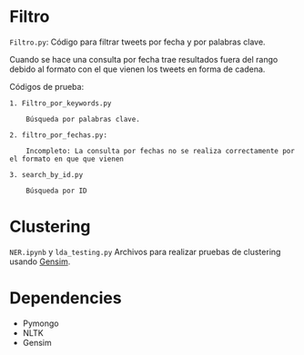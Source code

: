# Filtro

`Filtro.py`: Código para filtrar tweets por fecha y por palabras clave.

Cuando se hace una consulta por fecha trae resultados fuera del rango debido al formato con el que vienen los tweets en forma de cadena.

Códigos de prueba:


    1. Filtro_por_keywords.py

        Búsqueda por palabras clave.
        
    2. filtro_por_fechas.py:

        Incompleto: La consulta por fechas no se realiza correctamente por el formato en que que vienen

    3. search_by_id.py

        Búsqueda por ID


# Clustering

`NER.ipynb` y  `lda_testing.py`
Archivos para realizar pruebas de clustering usando [Gensim](https://radimrehurek.com/gensim/).


# Dependencies

* Pymongo
* NLTK
* Gensim

